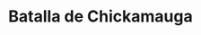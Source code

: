 ﻿---
title: "Batalla de Chickamauga"
permalink: periodes_845.html
layout: periode
dataInici: 1863-09-18
dataFi: 1863-09-20
sidebar: periodes
pares:
  - 321:
    title: "Guerra de Secesión Americana"
    dataInici: "(1861-04-12)"
    dataFi: "(1865-04-09)"

fills:
jocsPrincipals:
  - title: "Chickamauga: The Last Victory, 20 September 1863"
    bggId: 13920
    dataInici: 
    dataFi: 

jocsEscenaris:
jocsEpoca:
jocsEpocaEscenaris:
  - title: "Battle Cry"
    bggId: 551
    escenari: "Chickamauga--20th September, 1863"
    dataInici: 1863-09-20
    dataFi: 

---
